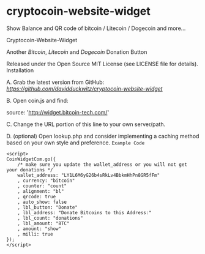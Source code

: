 # cryptocoin-website-widget
Show Balance and QR code of bitcoin / Litecoin / Dogecoin and more...

Cryptocoin-Website-Widget


Another _Bitcoin_, _Litecoin_ and _Dogecoin_ Donation Button

Released under the Open Source MIT License (see LICENSE file for details).
Installation

A. Grab the latest version from GitHub: _https://github.com/davidduckwitz/cryptocoin-website-widget_

B. Open coin.js and find:

source: 'http://widget.bitcoin-tech.com/'

C. Change the URL portion of this line to your own server/path.

D. (optional) Open lookup.php and consider implementing a caching method based on your own style and preference.
`Example Code`

<script src="coin.js"></script>
	<script>
	CoinWidgetCom.go({
		/* make sure you update the wallet_address or you will not get your donations */
		wallet_address: "LY1L6M6yG26b4sRkLv4BbkmHhPn8GR5fFm"
		, currency: "bitcoin"
		, counter: "count"
		, alignment: "bl"
		, qrcode: true
		, auto_show: false
		, lbl_button: "Donate"
		, lbl_address: "Donate Bitcoins to this Address:"
		, lbl_count: "donations"
		, lbl_amount: "BTC"
		, amount: "show"
 		, milli: true
	});
	</script>
